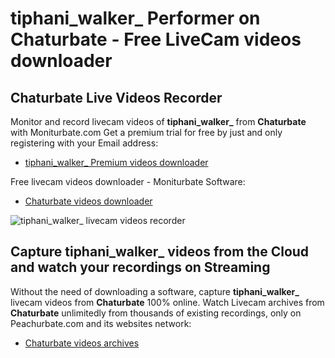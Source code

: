 # tiphani_walker_ Performer on Chaturbate - Free LiveCam videos downloader

## Chaturbate Live Videos Recorder

Monitor and record livecam videos of **tiphani_walker_** from **Chaturbate** with Moniturbate.com
Get a premium trial for free by just and only registering with your Email address:
* [tiphani_walker_ Premium videos downloader](https://moniturbate.com/request-demo-licence-key.html)

Free livecam videos downloader - Moniturbate Software:
* [Chaturbate videos downloader](https://moniturbate.com/moniturbate-download-software.html)

![tiphani_walker_ livecam videos recorder](https://peachurnet.com/templates/moniturbate-software.png)


## Capture tiphani_walker_ videos from the Cloud and watch your recordings on Streaming

Without the need of downloading a software, capture **tiphani_walker_** livecam videos from **Chaturbate** 100% online.
Watch Livecam archives from **Chaturbate** unlimitedly from thousands of existing recordings, only on Peachurbate.com and its websites network:
* [Chaturbate videos archives](https://peachurnet.com/)